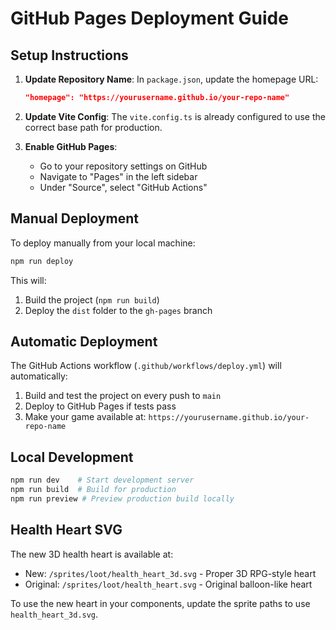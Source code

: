 # GitHub Pages Deployment Guide

## Setup Instructions

1. **Update Repository Name**: In `package.json`, update the homepage URL:
   ```json
   "homepage": "https://yourusername.github.io/your-repo-name"
   ```

2. **Update Vite Config**: The `vite.config.ts` is already configured to use the correct base path for production.

3. **Enable GitHub Pages**: 
   - Go to your repository settings on GitHub
   - Navigate to "Pages" in the left sidebar
   - Under "Source", select "GitHub Actions"

## Manual Deployment

To deploy manually from your local machine:

```bash
npm run deploy
```

This will:
1. Build the project (`npm run build`)
2. Deploy the `dist` folder to the `gh-pages` branch

## Automatic Deployment

The GitHub Actions workflow (`.github/workflows/deploy.yml`) will automatically:
1. Build and test the project on every push to `main`
2. Deploy to GitHub Pages if tests pass
3. Make your game available at: `https://yourusername.github.io/your-repo-name`

## Local Development

```bash
npm run dev    # Start development server
npm run build  # Build for production
npm run preview # Preview production build locally
```

## Health Heart SVG

The new 3D health heart is available at:
- New: `/sprites/loot/health_heart_3d.svg` - Proper 3D RPG-style heart
- Original: `/sprites/loot/health_heart.svg` - Original balloon-like heart

To use the new heart in your components, update the sprite paths to use `health_heart_3d.svg`.
